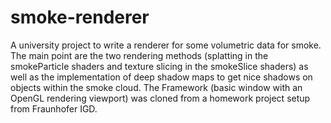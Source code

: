 # smoke-renderer
A university project to write a renderer for some volumetric data for smoke.
The main point are the two rendering methods (splatting in the smokeParticle shaders and texture slicing in the smokeSlice shaders) as well as the implementation of deep shadow maps to get nice shadows on objects within the smoke cloud.
The Framework (basic window with an OpenGL rendering viewport) was cloned from a homework project setup from Fraunhofer IGD.
